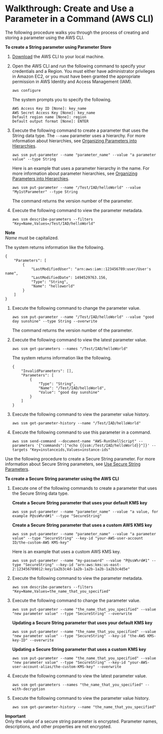 # Walkthrough: Create and Use a Parameter in a Command \(AWS CLI\)<a name="sysman-paramstore-cli"></a>

The following procedure walks you through the process of creating and storing a parameter using the AWS CLI\.

**To create a String parameter using Parameter Store**

1. [Download](https://aws.amazon.com/cli/) the AWS CLI to your local machine\.

1. Open the AWS CLI and run the following command to specify your credentials and a Region\. You must either have administrator privileges in Amazon EC2, or you must have been granted the appropriate permission in AWS Identity and Access Management \(IAM\)\.

   ```
   aws configure
   ```

   The system prompts you to specify the following\.

   ```
   AWS Access Key ID [None]: key_name
   AWS Secret Access Key [None]: key_name
   Default region name [None]: region
   Default output format [None]: ENTER
   ```

1. Execute the following command to create a parameter that uses the String data type\. The `--name` parameter uses a hierarchy\. For more information about hierarchies, see [Organizing Parameters into Hierarchies](sysman-paramstore-su-organize.md)\.

   ```
   aws ssm put-parameter --name "parameter_name" --value "a parameter value" --type String
   ```

   Here is an example that uses a parameter hierarchy in the name\. For more information about parameter hierarchies, see [Organizing Parameters into Hierarchies](sysman-paramstore-su-organize.md)\.

   ```
   aws ssm put-parameter --name "/Test/IAD/helloWorld" --value "My1stParameter" --type String 
   ```

   The command returns the version number of the parameter\.

1. Execute the following command to view the parameter metadata\.

   ```
   aws ssm describe-parameters --filters "Key=Name,Values=/Test/IAD/helloWorld"
   ```
**Note**  
*Name* must be capitalized\.

   The system returns information like the following\.

   ```
   {
       "Parameters": [
           {
               "LastModifiedUser": "arn:aws:iam::123456789:user/User's name",
               "LastModifiedDate": 1494529763.156,
               "Type": "String",
               "Name": "helloworld"
           }
       ]
   }
   ```

1. Execute the following command to change the parameter value\.

   ```
   aws ssm put-parameter --name "/Test/IAD/helloWorld" --value "good day sunshine" --type String --overwrite
   ```

   The command returns the version number of the parameter\.

1. Execute the following command to view the latest parameter value\.

   ```
   aws ssm get-parameters --names "/Test/IAD/helloWorld"
   ```

   The system returns information like the following\.

   ```
   {
       "InvalidParameters": [],
       "Parameters": [
           {
               "Type": "String",
               "Name": "/Test/IAD/helloWorld",
               "Value": "good day sunshine"
           }
       ]
   }
   ```

1. Execute the following command to view the parameter value history\.

   ```
   aws ssm get-parameter-history --name "/Test/IAD/helloWorld"
   ```

1. Execute the following command to use this parameter in a command\.

   ```
   aws ssm send-command --document-name "AWS-RunShellScript" --parameters '{"commands":["echo {{ssm:/Test/IAD/helloWorld}}"]}' --targets "Key=instanceids,Values=instance-ids"
   ```

Use the following procedure to create a Secure String parameter\. For more information about Secure String parameters, see [Use Secure String Parameters](sysman-paramstore-about.md#sysman-paramstore-securestring)\.

**To create a Secure String parameter using the AWS CLI**

1. Execute one of the following commands to create a parameter that uses the Secure String data type\.

   **Create a Secure String parameter that uses your default KMS key**

   ```
   aws ssm put-parameter --name "parameter_name" --value "a value, for example P@ssW%rd#1" --type "SecureString"
   ```

   **Create a Secure String parameter that uses a custom AWS KMS key**

   ```
   aws ssm put-parameter --name "parameter_name" --value "a parameter value" --type "SecureString" --key-id "your-AWS-user-account ID/the-custom-AWS KMS-key"
   ```

   Here is an example that uses a custom AWS KMS key\.

   ```
   aws ssm put-parameter --name "my-password" --value "P@ssW%rd#1" --type "SecureString" --key-id "arn:aws:kms:us-east-2:123456789012:key/1a2b3c4d-1a2b-1a2b-1a2b-1a2b3c4d5e"
   ```

1. Execute the following command to view the parameter metadata\.

   ```
   aws ssm describe-parameters --filters "Key=Name,Values=the_name_that_you_specified"
   ```

1. Execute the following command to change the parameter value\.

   ```
   aws ssm put-parameter --name "the_name_that_you_specified" --value "new parameter value" --type "SecureString" --overwrite
   ```

   **Updating a Secure String parameter that uses your default KMS key**

   ```
   aws ssm put-parameter --name "the_name_that_you_specified" --value "new parameter value" --type "SecureString" --key-id "the-AWS KMS-key-ID" --overwrite
   ```

   **Updating a Secure String parameter that uses a custom KMS key**

   ```
   aws ssm put-parameter --name "the_name_that_you_specified" --value "new parameter value" --type "SecureString" --key-id "your-AWS-user-account-alias/the-custom-KMS-key" --overwrite
   ```

1. Execute the following command to view the latest parameter value\.

   ```
   aws ssm get-parameters --names "the_name_that_you_specified" --with-decryption
   ```

1. Execute the following command to view the parameter value history\.

   ```
   aws ssm get-parameter-history --name "the_name_that_you_specified"
   ```

**Important**  
Only the *value* of a secure string parameter is encrypted\. Parameter names, descriptions, and other properties are not encrypted\.